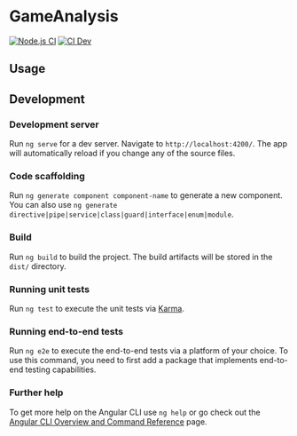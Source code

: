 # GameAnalysis

[![Node.js CI](https://github.com/miggi92/handball-analytic/actions/workflows/nodeJs.yml/badge.svg?branch=master)](https://github.com/miggi92/handball-analytic/actions/workflows/nodeJs.yml)
[![CI Dev](https://github.com/miggi92/handball-analytic/actions/workflows/ci-dev.yml/badge.svg)](https://github.com/miggi92/handball-analytic/actions/workflows/ci-dev.yml)

## Usage

## Development

### Development server

Run `ng serve` for a dev server. Navigate to `http://localhost:4200/`. The app will automatically reload if you change any of the source files.

### Code scaffolding

Run `ng generate component component-name` to generate a new component. You can also use `ng generate directive|pipe|service|class|guard|interface|enum|module`.

### Build

Run `ng build` to build the project. The build artifacts will be stored in the `dist/` directory.

### Running unit tests

Run `ng test` to execute the unit tests via [Karma](https://karma-runner.github.io).

### Running end-to-end tests

Run `ng e2e` to execute the end-to-end tests via a platform of your choice. To use this command, you need to first add a package that implements end-to-end testing capabilities.

### Further help

To get more help on the Angular CLI use `ng help` or go check out the [Angular CLI Overview and Command Reference](https://angular.io/cli) page.
